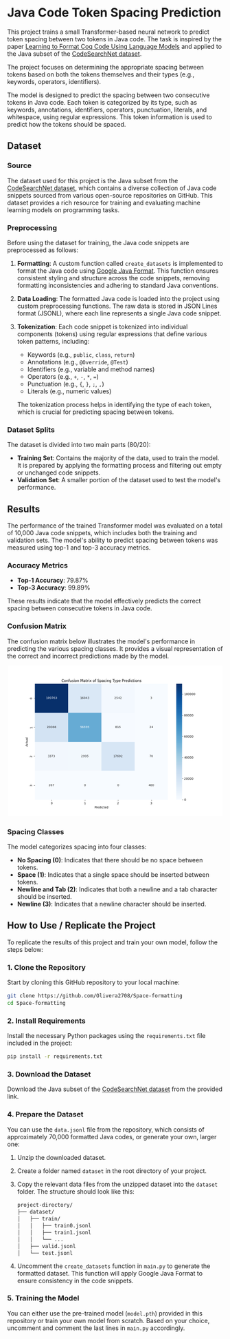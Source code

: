 # Java Code Token Spacing Prediction

This project trains a small Transformer-based neural network to predict token spacing between two tokens in Java code. The task is inspired by the paper [Learning to Format Coq Code Using Language Models](https://arxiv.org/abs/2006.16743v1) and applied to the Java subset of the [CodeSearchNet dataset](https://github.com/github/CodeSearchNet).

The project focuses on determining the appropriate spacing between tokens based on both the tokens themselves and their types (e.g., keywords, operators, identifiers).

The model is designed to predict the spacing between two consecutive tokens in Java code. Each token is categorized by its type, such as keywords, annotations, identifiers, operators, punctuation, literals, and whitespace, using regular expressions. This token information is used to predict how the tokens should be spaced.

## Dataset

### Source

The dataset used for this project is the Java subset from the [CodeSearchNet dataset](https://github.com/github/CodeSearchNet), which contains a diverse collection of Java code snippets sourced from various open-source repositories on GitHub. This dataset provides a rich resource for training and evaluating machine learning models on programming tasks.

### Preprocessing

Before using the dataset for training, the Java code snippets are preprocessed as follows:

1. **Formatting**: A custom function called `create_datasets` is implemented to format the Java code using [Google Java Format](https://github.com/google/google-java-format). This function ensures consistent styling and structure across the code snippets, removing formatting inconsistencies and adhering to standard Java conventions.

2. **Data Loading**: The formatted Java code is loaded into the project using custom preprocessing functions. The raw data is stored in JSON Lines format (JSONL), where each line represents a single Java code snippet.

3. **Tokenization**: Each code snippet is tokenized into individual components (tokens) using regular expressions that define various token patterns, including:
   - Keywords (e.g., `public`, `class`, `return`)
   - Annotations (e.g., `@Override`, `@Test`)
   - Identifiers (e.g., variable and method names)
   - Operators (e.g., `+`, `-`, `*`, `=`)
   - Punctuation (e.g., `{`, `}`, `;`, `,`)
   - Literals (e.g., numeric values)

   The tokenization process helps in identifying the type of each token, which is crucial for predicting spacing between tokens.

### Dataset Splits

The dataset is divided into two main parts (80/20):
- **Training Set**: Contains the majority of the data, used to train the model. It is prepared by applying the formatting process and filtering out empty or unchanged code snippets.
- **Validation Set**: A smaller portion of the dataset used to test the model's performance.

## Results

The performance of the trained Transformer model was evaluated on a total of 10,000 Java code snippets, which includes both the training and validation sets. The model's ability to predict spacing between tokens was measured using top-1 and top-3 accuracy metrics.

### Accuracy Metrics
- **Top-1 Accuracy**: 79.87%
- **Top-3 Accuracy**: 99.89%

These results indicate that the model effectively predicts the correct spacing between consecutive tokens in Java code.

### Confusion Matrix
The confusion matrix below illustrates the model's performance in predicting the various spacing classes. It provides a visual representation of the correct and incorrect predictions made by the model.

<div align="center">
    <img src="result.png" width = "500">
</div>

### Spacing Classes

The model categorizes spacing into four classes:
- **No Spacing (0)**: Indicates that there should be no space between tokens.
- **Space (1)**: Indicates that a single space should be inserted between tokens.
- **Newline and Tab (2)**: Indicates that both a newline and a tab character should be inserted.
- **Newline (3)**: Indicates that a newline character should be inserted.

## How to Use / Replicate the Project

To replicate the results of this project and train your own model, follow the steps below:

### 1. Clone the Repository

Start by cloning this GitHub repository to your local machine:

```bash
git clone https://github.com/Olivera2708/Space-formatting
cd Space-formatting
```

### 2. Install Requirements

Install the necessary Python packages using the `requirements.txt` file included in the project:

```bash
pip install -r requirements.txt
```

### 3. Download the Dataset

Download the Java subset of the [CodeSearchNet dataset](https://github.com/github/CodeSearchNet) from the provided link.

### 4. Prepare the Dataset

You can use the `data.jsonl` file from the repository, which consists of approximately 70,000 formatted Java codes, or generate your own, larger one:

1. Unzip the downloaded dataset.
2. Create a folder named `dataset` in the root directory of your project.
3. Copy the relevant data files from the unzipped dataset into the `dataset` folder. The structure should look like this:

   ```
   project-directory/
   ├── dataset/
   │   ├── train/
   │   │   ├── train0.jsonl
   │   │   ├── train1.jsonl
   │   │   └── ...
   │   ├── valid.jsonl
   │   └── test.jsonl
   ```

4. Uncomment the `create_datasets` function in `main.py` to generate the formatted dataset. This function will apply Google Java Format to ensure consistency in the code snippets.

### 5. Training the Model

You can either use the pre-trained model (`model.pth`) provided in this repository or train your own model from scratch. Based on your choice, uncomment and comment the last lines in `main.py` accordingly.